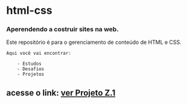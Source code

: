 # html-css
 

### Aperendendo a costruir sites na web.

Este repositório é para o gerenciamento de conteúdo de HTML e  CSS.

    Aqui você vai encontrar:

        - Estudos
        - Desafios 
        - Projetos 
        

## acesse o link: <a href= "https://francovelho.github.io/html-css/desafios_curso_em_video/desafio_10/android.html">ver Projeto Z.1